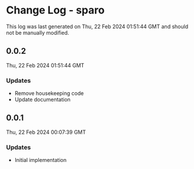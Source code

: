 # Change Log - sparo

This log was last generated on Thu, 22 Feb 2024 01:51:44 GMT and should not be manually modified.

## 0.0.2
Thu, 22 Feb 2024 01:51:44 GMT

### Updates

- Remove housekeeping code
- Update documentation

## 0.0.1
Thu, 22 Feb 2024 00:07:39 GMT

### Updates

- Initial implementation

